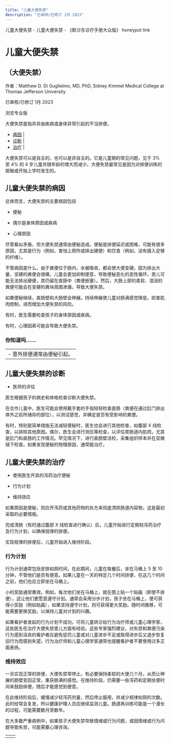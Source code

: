 ```yaml
---
title: "儿童大便失禁"
description: "已审核/已修订 1月 2023"
---
```


﻿儿童大便失禁 \- 儿童大便失禁 \- 《默沙东诊疗手册大众版》 honeypot link

# 儿童大便失禁

## （大便失禁）

作者：Matthew D. Di Guglielmo, MD, PhD, Sidney Kimmel Medical College at Thomas Jefferson
University

已审核/已修订 1月 2023

浏览专业版

大便失禁是指并非由疾病或身体异常引起的不当排便。

- [病因](#病因_v37663178_zh) \|
- [诊断](#诊断_v14425714_zh) \|
- [治疗](#治疗_v14425720_zh) \|

大便失禁可以是自主的，也可以是非自主的。它是儿童期的常见问题，见于 3% 至 4% 的 4 岁儿童并随年龄的增大而减少。大便失禁最常见是因为对排便训练的抵触或开始上学时发生的。

## 儿童大便失禁的病因

总体而言，大便失禁的主要病因包括

- 便秘

- 偶尔是身体原因或疾病

- 心理原因


尽管看似矛盾，但大便失禁通常由便秘造成。便秘是排便延迟或困难，可能有很多原因，尤其是行为（例如，害怕上厕所或排出硬便）和饮食（例如，没有摄入足够的纤维）。

不管病因是什么，由于粪便位于肠内，水被吸收，都会使大便变硬。因为排出大量、坚硬的粪便会很痛，儿童会更加抑制便意，导致便秘恶化的恶性循环。患儿可能无法排出硬便，其仍留在直肠中（粪便嵌塞）。然后，大肠上部的柔软、湿润的粪便可能会在变硬的粪块周围渗漏，导致大便失禁。

如果便秘继续，直肠壁和大肠壁会伸展。持续伸展使儿童对肠满感觉降低，损害肌肉控制，进而增加大便失禁的风险。

有时，医生需要检查孩子的身体原因或疾病。

有时，心理因素可能会导致大便失禁。

### 你知道吗……

|     |
| --- |
| - 意外排便通常由便秘引起。 |

## 儿童大便失禁的诊断

- 医师的评估


医生根据孩子的病史和体格检查诊断大便失禁。

在合作儿童中，医生可能会使用戴手套的手指轻轻检查直肠（粪便在通过肛门排出体外之前所储存的部位），以测试感觉，并确定是否有受影响的粪便。

有时，特别是简单措施无法减轻便秘时，医生也会进行其他检查，如腹部 X 线检查，以排除其他原因。偶尔，医生会进行测压等检查，以评估胃肠道内肌肉，尤其是肛门和直肠的工作情况。罕见情况下，进行直肠壁活检，采集组织样本并在显微镜下检查。如果发现便秘的物理原因，通常能治疗。

## 儿童大便失禁的治疗

- 使用医生开具的泻药治疗便秘

- 行为计划

- 维持效应


如果原因是便秘，则应开泻药或其他药物的处方来彻底清除肠道内容物，这是最初采取的必要措施。

完成清肠（有时通过腹部 X 线检查进行确认）后，儿童开始进行定期轻泻药治疗及行为计划，以确保规律的排便。

实现规律的排便后，儿童开始进入维持阶段。

### 行为计划

行为计划通常包括安排如厕时间，在此期间，儿童在每餐后，坐在马桶上 5 至 10 分钟，不管他们是否有便意。如果儿童在一天的特定几个时间排便，在这几个时间之前，他们也应立即坐在马桶上。

小的奖励通常奏效。例如，每次他们坐在马桶上，就在图上贴一个贴画（即使不排便），这让他们更愿意遵守计划。通常会采用分步计划，孩子坐在马桶上，便可获得小奖励（例如贴画），如果坚持遵守计划，则可获得更大奖励。随时间推移，可能需要更换奖励，以保持儿童对计划的兴趣。

如果看护者发起的行为计划不成功，可将儿童转诊给行为治疗师或儿童心理学家，这些医生在治疗大便失禁患儿方面有经验。这些专家强烈建议，对失禁和粪便污染行为感到沮丧的看护者应避免惩罚儿童或对儿童进步不足或取得进步后又退步恢复旧行为而感到失望。行为治疗师和儿童心理学家通常也提醒看护者不要使用过多正面表扬。

### 维持效应

一旦实现正常的排便，大便失禁常停止。有必要保持柔软的大便几个月，从而让伸展的肠壁变回正常，重获肠满的感觉。在维持阶段，仍需要一些泻药和定期坐便时间来鼓励排便，随后才能感觉到便意。

在此维持阶段后，缓慢减少轻泻药剂量，然后停止服用，并减少规律如厕的次数。此时经常会复发，所以健康护理人员应继续监测儿童。肠道再训练可能是一个漫长的过程，可能需要数月至数年。

在大多数严重病例中，如果孩子大便失禁导致情绪或行为问题，或因情绪或行为问题导致失禁，可能需要心理咨询。

|     |     |
| --- | --- |
|  |  |